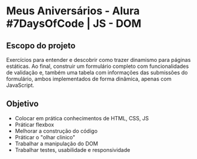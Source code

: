 # Meus Aniversários - Alura #7DaysOfCode | JS - DOM

## Escopo do projeto
Exercícios para entender e descobrir como trazer dinamismo para páginas estáticas. Ao final, construir um formulário completo com funcionalidades de validação e, também uma tabela com informações das submissões do formulário, ambos implementados de forma dinâmica, apenas com JavaScript.

## Objetivo
- Colocar em prática conhecimentos de HTML, CSS, JS
- Práticar flexbox
- Melhorar a construção do código
- Práticar o "olhar clinico"
- Trabalhar a manipulação do DOM
- Trabalhar testes, usabilidade e responsividade

